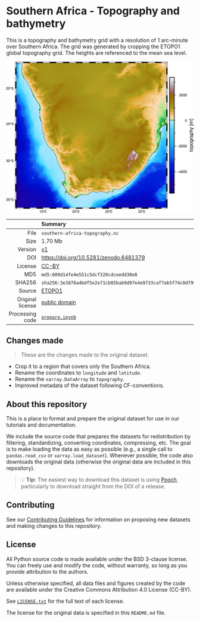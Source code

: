 # Southern Africa - Topography and bathymetry

This is a topography and bathymetry grid with a resolution of 1 arc-minute over
Southern Africa. The grid was generated by cropping the ETOPO1 global
topography grid. The heights are referenced to the mean sea level.

![Southern Africa topography](preview.jpg)

| | Summary |
|--:|:--|
| File | `southern-africa-topography.nc` |
| Size | 1.70 Mb |
| Version | [v1](https://github.com/fatiando-data/southern-africa-topography/releases/latest) |
| DOI | https://doi.org/10.5281/zenodo.6481379 |
| License | [CC-BY](https://creativecommons.org/licenses/by/4.0/) |
| MD5 | `md5:609d14fe4e551c5dcf320cdceedd30e8` |
| SHA256 | `sha256:3e3878a4bdf5e2e71cb85bab9d97e4e9733caf7ab5f74c0d799154fad1b41bef` |
| Source | [ETOPO1](https://doi.org/10.7289/V5C8276M) |
| Original license | [public domain](https://ngdc.noaa.gov/mgg/global/dem_faq.html#sec-2.4) |
| Processing code | [`prepare.ipynb`](https://nbviewer.org/github/fatiando-data/southern-africa-topography/blob/main/prepare.ipynb) |

## Changes made

> These are the changes made to the original dataset.

* Crop it to a region that covers only the Southern Africa.
* Rename the coordinates to `longitude` and `latitude`.
* Rename the `xarray.DataArray` to `topography`.
* Improved metadata of the dataset following CF-conventions.

## About this repository

This is a place to format and prepare the original dataset for use in our
tutorials and documentation.

We include the source code that prepares the datasets for redistribution by
filtering, standardizing, converting coordinates, compressing, etc.
The goal is to make loading the data as easy as possible (e.g., a single call
to `pandas.read_csv` or `xarray.load_dataset`).
Whenever possible, the code also downloads the original data (otherwise the
original data are included in this repository).

> 💡 **Tip:** The easiest way to download this dataset is using
> [Pooch](https://www.fatiando.org/pooch), particularly to download straight
> from the DOI of a release.

## Contributing

See our [Contributing Guidelines][contrib] for information on proposing new
datasets and making changes to this repository.

## License

All Python source code is made available under the BSD 3-clause license. You
can freely use and modify the code, without warranty, so long as you provide
attribution to the authors.

Unless otherwise specified, all data files and figures created by the code are
available under the Creative Commons Attribution 4.0 License (CC-BY).

See [`LICENSE.txt`](LICENSE.txt) for the full text of each license.

The license for the original data is specified in this `README.md` file.


[contrib]: https://github.com/fatiando-data/.github/blob/main/CONTRIBUTING.md
